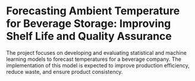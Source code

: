 # Forecasting Ambient Temperature for Beverage Storage: Improving Shelf Life and Quality Assurance
The project focuses on developing and evaluating statistical and machine learning models to forecast temperatures for a beverage company. The implementation of this model is expected to improve production efficiency, reduce waste, and ensure product consistency.
